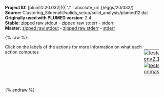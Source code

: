 **Project ID:** [plumID:20.032]({{ '/' | absolute_url }}eggs/20/032/)  
**Source:** Clustering_Sildenafil/solids_setup/solid_analysis/plumed12.dat  
**Originally used with PLUMED version:** 2.4  
**Stable:** [zipped raw stdout](plumed12.dat.plumed.stdout.txt.zip) - [zipped raw stderr](plumed12.dat.plumed.stderr.txt.zip) - [stderr](plumed12.dat.plumed.stderr)  
**Master:** [zipped raw stdout](plumed12.dat.plumed_master.stdout.txt.zip) - [zipped raw stderr](plumed12.dat.plumed_master.stderr.txt.zip) - [stderr](plumed12.dat.plumed_master.stderr)  

{% raw %}
<div style="width: 100%; float:left">
<div style="width: 90%; float:left" id="value_details_data/Clustering_Sildenafil/solids_setup/solid_analysis/plumed12.dat"> Click on the labels of the actions for more information on what each action computes </div>
<div style="width: 10%; float:left"><table><tr><td style="padding:1px"><a href="plumed12.dat.plumed.stderr"><img src="https://img.shields.io/badge/v2.10-passing-green.svg" alt="tested onv2.10" /></a></td></tr><tr><td style="padding:1px"><a href="plumed12.dat.plumed_master.stderr"><img src="https://img.shields.io/badge/master-passing-green.svg" alt="tested onmaster" /></a></td></tr></table></div></div>
<pre style="width=97%;">
<b name="data/Clustering_Sildenafil/solids_setup/solid_analysis/plumed12.dattA" onclick='showPath("data/Clustering_Sildenafil/solids_setup/solid_analysis/plumed12.dat","data/Clustering_Sildenafil/solids_setup/solid_analysis/plumed12.dattA","data/Clustering_Sildenafil/solids_setup/solid_analysis/plumed12.dattA","black")'>tA</b><span style="display:none;" id="data/Clustering_Sildenafil/solids_setup/solid_analysis/plumed12.dattA">The TORSION action with label <b>tA</b> calculates the following quantities:<table  align="center" frame="void" width="95%" cellpadding="5%"><tr><td width="5%"><b> Quantity </b>  </td><td width="5%"><b> Type </b>  </td><td><b> Description </b> </td></tr><tr><td width="5%">tA</td><td width="5%"><font color="black">scalar</font></td><td>the TORSION involving these atoms</td></tr></table></span>: <span class="plumedtooltip" style="color:green">TORSION<span class="right">Calculate a torsional angle. <a href="https://www.plumed.org/doc-master/user-doc/html/_t_o_r_s_i_o_n.html" style="color:green">More details</a><i></i></span></span> <span class="plumedtooltip">VECTOR1<span class="right">two atoms that define a vector<i></i></span></span>=763,757 <span class="plumedtooltip">AXIS<span class="right">two atoms that define an axis<i></i></span></span>=757,778 <span class="plumedtooltip">VECTOR2<span class="right">two atoms that define a vector<i></i></span></span>=778,784
<b name="data/Clustering_Sildenafil/solids_setup/solid_analysis/plumed12.dattB" onclick='showPath("data/Clustering_Sildenafil/solids_setup/solid_analysis/plumed12.dat","data/Clustering_Sildenafil/solids_setup/solid_analysis/plumed12.dattB","data/Clustering_Sildenafil/solids_setup/solid_analysis/plumed12.dattB","black")'>tB</b><span style="display:none;" id="data/Clustering_Sildenafil/solids_setup/solid_analysis/plumed12.dattB">The TORSION action with label <b>tB</b> calculates the following quantities:<table  align="center" frame="void" width="95%" cellpadding="5%"><tr><td width="5%"><b> Quantity </b>  </td><td width="5%"><b> Type </b>  </td><td><b> Description </b> </td></tr><tr><td width="5%">tB</td><td width="5%"><font color="black">scalar</font></td><td>the TORSION involving these atoms</td></tr></table></span>: <span class="plumedtooltip" style="color:green">TORSION<span class="right">Calculate a torsional angle. <a href="https://www.plumed.org/doc-master/user-doc/html/_t_o_r_s_i_o_n.html" style="color:green">More details</a><i></i></span></span> <span class="plumedtooltip">VECTOR1<span class="right">two atoms that define a vector<i></i></span></span>=776,765 <span class="plumedtooltip">AXIS<span class="right">two atoms that define an axis<i></i></span></span>=765,758 <span class="plumedtooltip">VECTOR2<span class="right">two atoms that define a vector<i></i></span></span>=758,786
<b name="data/Clustering_Sildenafil/solids_setup/solid_analysis/plumed12.dattC" onclick='showPath("data/Clustering_Sildenafil/solids_setup/solid_analysis/plumed12.dat","data/Clustering_Sildenafil/solids_setup/solid_analysis/plumed12.dattC","data/Clustering_Sildenafil/solids_setup/solid_analysis/plumed12.dattC","black")'>tC</b><span style="display:none;" id="data/Clustering_Sildenafil/solids_setup/solid_analysis/plumed12.dattC">The TORSION action with label <b>tC</b> calculates the following quantities:<table  align="center" frame="void" width="95%" cellpadding="5%"><tr><td width="5%"><b> Quantity </b>  </td><td width="5%"><b> Type </b>  </td><td><b> Description </b> </td></tr><tr><td width="5%">tC</td><td width="5%"><font color="black">scalar</font></td><td>the TORSION involving these atoms</td></tr></table></span>: <span class="plumedtooltip" style="color:green">TORSION<span class="right">Calculate a torsional angle. <a href="https://www.plumed.org/doc-master/user-doc/html/_t_o_r_s_i_o_n.html" style="color:green">More details</a><i></i></span></span> <span class="plumedtooltip">VECTOR1<span class="right">two atoms that define a vector<i></i></span></span>=765,758 <span class="plumedtooltip">AXIS<span class="right">two atoms that define an axis<i></i></span></span>=758,786 <span class="plumedtooltip">VECTOR2<span class="right">two atoms that define a vector<i></i></span></span>=786,798
<b name="data/Clustering_Sildenafil/solids_setup/solid_analysis/plumed12.dattD" onclick='showPath("data/Clustering_Sildenafil/solids_setup/solid_analysis/plumed12.dat","data/Clustering_Sildenafil/solids_setup/solid_analysis/plumed12.dattD","data/Clustering_Sildenafil/solids_setup/solid_analysis/plumed12.dattD","black")'>tD</b><span style="display:none;" id="data/Clustering_Sildenafil/solids_setup/solid_analysis/plumed12.dattD">The TORSION action with label <b>tD</b> calculates the following quantities:<table  align="center" frame="void" width="95%" cellpadding="5%"><tr><td width="5%"><b> Quantity </b>  </td><td width="5%"><b> Type </b>  </td><td><b> Description </b> </td></tr><tr><td width="5%">tD</td><td width="5%"><font color="black">scalar</font></td><td>the TORSION involving these atoms</td></tr></table></span>: <span class="plumedtooltip" style="color:green">TORSION<span class="right">Calculate a torsional angle. <a href="https://www.plumed.org/doc-master/user-doc/html/_t_o_r_s_i_o_n.html" style="color:green">More details</a><i></i></span></span> <span class="plumedtooltip">VECTOR1<span class="right">two atoms that define a vector<i></i></span></span>=765,774 <span class="plumedtooltip">AXIS<span class="right">two atoms that define an axis<i></i></span></span>=774,768 <span class="plumedtooltip">VECTOR2<span class="right">two atoms that define a vector<i></i></span></span>=768,761
<b name="data/Clustering_Sildenafil/solids_setup/solid_analysis/plumed12.dattE" onclick='showPath("data/Clustering_Sildenafil/solids_setup/solid_analysis/plumed12.dat","data/Clustering_Sildenafil/solids_setup/solid_analysis/plumed12.dattE","data/Clustering_Sildenafil/solids_setup/solid_analysis/plumed12.dattE","black")'>tE</b><span style="display:none;" id="data/Clustering_Sildenafil/solids_setup/solid_analysis/plumed12.dattE">The TORSION action with label <b>tE</b> calculates the following quantities:<table  align="center" frame="void" width="95%" cellpadding="5%"><tr><td width="5%"><b> Quantity </b>  </td><td width="5%"><b> Type </b>  </td><td><b> Description </b> </td></tr><tr><td width="5%">tE</td><td width="5%"><font color="black">scalar</font></td><td>the TORSION involving these atoms</td></tr></table></span>: <span class="plumedtooltip" style="color:green">TORSION<span class="right">Calculate a torsional angle. <a href="https://www.plumed.org/doc-master/user-doc/html/_t_o_r_s_i_o_n.html" style="color:green">More details</a><i></i></span></span> <span class="plumedtooltip">VECTOR1<span class="right">two atoms that define a vector<i></i></span></span>=767,771 <span class="plumedtooltip">AXIS<span class="right">two atoms that define an axis<i></i></span></span>=771,802 <span class="plumedtooltip">VECTOR2<span class="right">two atoms that define a vector<i></i></span></span>=802,817
<b name="data/Clustering_Sildenafil/solids_setup/solid_analysis/plumed12.dattF" onclick='showPath("data/Clustering_Sildenafil/solids_setup/solid_analysis/plumed12.dat","data/Clustering_Sildenafil/solids_setup/solid_analysis/plumed12.dattF","data/Clustering_Sildenafil/solids_setup/solid_analysis/plumed12.dattF","black")'>tF</b><span style="display:none;" id="data/Clustering_Sildenafil/solids_setup/solid_analysis/plumed12.dattF">The TORSION action with label <b>tF</b> calculates the following quantities:<table  align="center" frame="void" width="95%" cellpadding="5%"><tr><td width="5%"><b> Quantity </b>  </td><td width="5%"><b> Type </b>  </td><td><b> Description </b> </td></tr><tr><td width="5%">tF</td><td width="5%"><font color="black">scalar</font></td><td>the TORSION involving these atoms</td></tr></table></span>: <span class="plumedtooltip" style="color:green">TORSION<span class="right">Calculate a torsional angle. <a href="https://www.plumed.org/doc-master/user-doc/html/_t_o_r_s_i_o_n.html" style="color:green">More details</a><i></i></span></span> <span class="plumedtooltip">VECTOR1<span class="right">two atoms that define a vector<i></i></span></span>=771,802 <span class="plumedtooltip">AXIS<span class="right">two atoms that define an axis<i></i></span></span>=802,817 <span class="plumedtooltip">VECTOR2<span class="right">two atoms that define a vector<i></i></span></span>=817,813
<span class="plumedtooltip" style="color:green">PRINT<span class="right">Print quantities to a file. <a href="https://www.plumed.org/doc-master/user-doc/html/_p_r_i_n_t.html" style="color:green">More details</a><i></i></span></span> <span class="plumedtooltip">ARG<span class="right">the labels of the values that you would like to print to the file<i></i></span></span>=<b name="data/Clustering_Sildenafil/solids_setup/solid_analysis/plumed12.dattA">tA</b>,<b name="data/Clustering_Sildenafil/solids_setup/solid_analysis/plumed12.dattB">tB</b>,<b name="data/Clustering_Sildenafil/solids_setup/solid_analysis/plumed12.dattC">tC</b>,<b name="data/Clustering_Sildenafil/solids_setup/solid_analysis/plumed12.dattD">tD</b>,<b name="data/Clustering_Sildenafil/solids_setup/solid_analysis/plumed12.dattE">tE</b>,<b name="data/Clustering_Sildenafil/solids_setup/solid_analysis/plumed12.dattF">tF</b> <span class="plumedtooltip">FILE<span class="right">the name of the file on which to output these quantities<i></i></span></span>=cluster_data_12
<span style="display:none;" id="data/Clustering_Sildenafil/solids_setup/solid_analysis/plumed12.dat">The PRINT action with label <b></b> calculates something</span><span class="plumedtooltip" style="color:green">ENDPLUMED<span class="right">Terminate plumed input. <a href="https://www.plumed.org/doc-master/user-doc/html/_e_n_d_p_l_u_m_e_d.html" style="color:green">More details</a><i></i></span></span><span style="color:blue" class="comment">
</span></pre>
{% endraw %}
